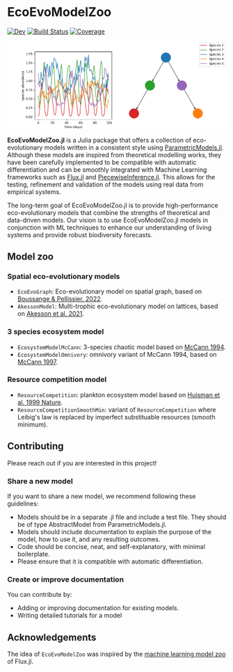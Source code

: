 # EcoEvoModelZoo

<!-- [![Stable](https://img.shields.io/badge/docs-stable-blue.svg)](https://vboussange.github.io/EcoEvoModelZoo.jl/stable/) -->
[![Dev](https://img.shields.io/badge/docs-dev-blue.svg)](https://vboussange.github.io/EcoEvoModelZoo.jl/dev/)
[![Build Status](https://github.com/vboussange/EcoEvoModelZoo.jl/actions/workflows/CI.yml/badge.svg?branch=main)](https://github.com/vboussange/EcoEvoModelZoo.jl/actions/workflows/CI.yml?query=branch%3Amain)
[![Coverage](https://codecov.io/gh/vboussange/EcoEvoModelZoo.jl/branch/main/graph/badge.svg)](https://codecov.io/gh/vboussange/EcoEvoModelZoo.jl)

![](docs/src/time_series_5_species_ecosyste_model.png)

**EcoEvoModelZoo.jl** is a Julia package that offers a collection of eco-evolutionary models written in a consistent style using [ParametricModels.jl](https://github.com/vboussange/ParametricModels.jl). Although these models are inspired from theoretical modelling works, they have been carefully implemented to be compatible with automatic differentiation and can be smoothly integrated with Machine Learning frameworks such as [Flux.jl](https://github.com/FluxML/Flux.jl) and [PiecewiseInference.jl](https://github.com/vboussange/PiecewiseInference.jl). This allows for the testing, refinement and validation of the models using real data from empirical systems.

The long-term goal of EcoEvoModelZoo.jl is to provide high-performance eco-evolutionary models that combine the strengths of theoretical and data-driven models. Our vision is to use EcoEvoModelZoo.jl models in conjunction with ML techniques to enhance our understanding of living systems and provide robust biodiversity forecasts.

## Model zoo
### Spatial eco-evolutionary models
- `EcoEvoGraph`: Eco-evolutionary model on spatial graph, based on [Boussange & Pellissier. 2022](https://www.nature.com/articles/s42003-022-03595-3). 
- `AkessonModel`: Multi-trophic eco-evolutionary model on lattices, based on [Akesson et al. 2021](https://www.nature.com/articles/s41467-021-24977-x).

### 3 species ecosystem model
- `EcosystemModelMcCann`: 3-species chaotic model based on [McCann 1994](http://doi.wiley.com/10.2307/1939558).
- `EcosystemModelOmnivory`: omnivory variant of McCann 1994, based on [McCann 1997](10.1098/rspb.1997.0172).
### Resource competition model
- `ResourceCompetition`: plankton ecosystem model based on [Huisman et al. 1999 Nature](http://www.nature.com/articles/46540).
- `ResourceCompetitionSmoothMin`: variant of `ResourceCompetition` where Leibig's law is replaced by imperfect substituable resources (smooth minimum).


## Contributing
Please reach out if you are interested in this project!
<!-- We encourage contributions of new models and documentation. -->

### Share a new model
If you want to share a new model, we recommend following these guidelines:

- Models should be in a separate .jl file and include a test file. They should be of type AbstractModel from ParametricModels.jl.
- Models should include documentation to explain the purpose of the model, how to use it, and any resulting outcomes.
- Code should be concise, neat, and self-explanatory, with minimal boilerplate.
- Please ensure that it is compatible with automatic differentiation.

### Create or improve documentation
You can contribute by:
- Adding or improving documentation for existing models.
- Writing detailed tutorials for a model

## Acknowledgements
The idea of `EcoEvoModelZoo` was inspired by the [machine learning model zoo](https://github.com/FluxML/model-zoo) of Flux.jl.